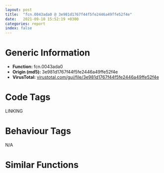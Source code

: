 ```yaml
---
layout: post
title:  "fcn.0043ada0 @ 3e981d1767f44f5fe2446a49ffe52f4e"
date:   2021-09-10 15:52:19 +0300
categories: report
index: false
---
```


# Generic Information
- **Function:** fcn.0043ada0
- **Origin (md5):** 3e981d1767f44f5fe2446a49ffe52f4e
- **VirusTotal:** [virustotal.com/gui/file/3e981d1767f44f5fe2446a49ffe52f4e][virustotal_ref]

# Code Tags
<span class="tag" id="LINKING">LINKING</span>


# Behaviour Tags
<span class="bhv-tag" id="na">N/A</span>

# Similar Functions
<script type="text/javascript" src="https://www.gstatic.com/charts/loader.js"></script>
<script type="text/javascript">

    google.charts.load('current', {'packages':['corechart']});
    google.charts.setOnLoadCallback(drawChart);

    function drawChart() {
    var data = new google.visualization.DataTable();
        data.addColumn('number', 'X');
        data.addColumn('number', 'Y');
        data.addColumn({type: 'string', role: 'tooltip', 'p': {'html': true}});
        data.addColumn({'type': 'string', 'role': 'style'});
        
        data.addRows([
    [178.96231079101562, -329.67919921875, '<b><a href="/report/fcn.0043ada0@3e981d1767f44f5fe2446a49ffe52f4e">fcn.0043ada0</a><br>@3e981d1767f44f5fe2446a49ffe52f4e</b><br>sub esp, 0x60<br>push ebp<br>mov ebp, ecx<br>push esi<br>push edi<br>mov eax, dword[ebp+0x1c]<br>push eax<br>call dword[sym.imp.USER32.dll_IsIconic]<br>test eax, eax<br>jne 0x43adc4<br>mov ecx, dword[ebp+0x1c]<br>push ecx<br>call dword[sym.imp.USER32.dll_IsZoomed]<br>test eax, eax<br>je 0x43adcd<br>push 9<br>mov ecx, ebp<br>call fcn.004b7fff<br>push 3<br>mov ecx, ebp<br>call fcn.004b7fff<br>mov edx, dword[ebp+0x1c]<br>push str.User32.dll<br>mov dword[esp+0x10], edx<br>xor esi, esi<br>call dword[sym.imp.KERNEL32.dll_LoadLibraryA]<br>mov edi, eax<br>test edi, edi<br>je 0x43ae46<br>push ebx<br>push str.MonitorFromWindow<br>push edi<br>call dword[sym.imp.KERNEL32.dll_GetProcAddress]<br>push str.GetMonitorInfoA<br>push edi<br>mov ebx, eax<br>call dword[sym.imp.KERNEL32.dll_GetProcAddress]<br>test ebx, ebx<br>mov dword[esp+0x14], eax<br>je 0x43ae3a<br>test eax, eax<br>je 0x43ae3a<br>mov eax, dword[esp+0x10]<br>push 2<br>push eax<br>call ebx<br>test eax, eax<br>je 0x43ae3a<br>lea ecx, [esp+0x28]<br>mov dword[esp+0x28], 0x48<br>push ecx<br>push eax<br>call dword[esp+0x1c]<br>lea esi, [esp+0x3c]<br>push edi<br>call dword[sym.imp.KERNEL32.dll_FreeLibrary]<br>test esi, esi<br>pop ebx<br>jne 0x43ae5b<br>lea edx, [esp+0x14]<br>push 0<br>push edx<br>push 0<br>push 0x30<br>call dword[sym.imp.USER32.dll_SystemParametersInfoA]<br>lea esi, [esp+0x14]<br>mov eax, dword[esi+4]<br>mov edx, dword[esi+0xc]<br>mov ecx, dword[esi]<br>sub edx, eax<br>push 4<br>push edx<br>mov edx, dword[esi+8]<br>sub edx, ecx<br>push edx<br>push eax<br>push ecx<br>push 0<br>mov ecx, ebp<br>call fcn.004b7fb0<br>mov esi, dword[esp+0xc]<br>push esi<br>call dword[sym.imp.USER32.dll_IsWindow]<br>test eax, eax<br>je 0x43ae91<br>push 5<br>push esi<br>call dword[sym.imp.USER32.dll_ShowWindow]<br>pop edi<br>pop esi<br>pop ebp<br>add esp, 0x60<br>ret <br><eoc> ', 'point { fill-color: #e0440e; }'],
[-160.8811492919922, -31.85880470275879, '<b><a href="/report/fcn.0043db80@e2ba7f10eb234338a49853c34d7d9c56">fcn.0043db80</a><br>@e2ba7f10eb234338a49853c34d7d9c56</b><br>push ebp<br>mov ebp, esp<br>sub esp, 8<br>push esi<br>push str.kernel32<br>mov dword[ebp-4], 0<br>call dword[sym.imp.KERNEL32.dll_GetModuleHandleA]<br>mov esi, eax<br>test esi, esi<br>jne 0x43dba4<br>pop esi<br>mov esp, ebp<br>pop ebp<br>ret <br>push ebx<br>push edi<br>push str.LoadLibraryExA<br>push esi<br>call dword[sym.imp.KERNEL32.dll_GetProcAddress]<br>mov ebx, dword[ebp+8]<br>mov edi, eax<br>push 0x515b24<br>push ebx<br>mov dword[ebp-8], edi<br>call fcn.004f6872<br>add esp, 8<br>test eax, eax<br>je 0x43dbf2<br>test edi, edi<br>je 0x43dbe1<br>push 8<br>push 0<br>push ebx<br>call edi<br>pop edi<br>pop ebx<br>mov dword[ebp-4], eax<br>pop esi<br>mov esp, ebp<br>pop ebp<br>ret <br>push ebx<br>call dword[sym.imp.KERNEL32.dll_LoadLibraryA]<br>pop edi<br>pop ebx<br>mov dword[ebp-4], eax<br>pop esi<br>mov esp, ebp<br>pop ebp<br>ret <br>test edi, edi<br>je 0x43dc1a<br>push str.AddDllDirectory<br>push esi<br>call dword[sym.imp.KERNEL32.dll_GetProcAddress]<br>test eax, eax<br>je 0x43dc1a<br>push 0x800<br>push 0<br>push ebx<br>call edi<br>pop edi<br>pop ebx<br>mov dword[ebp-4], eax<br>pop esi<br>mov esp, ebp<br>pop ebp<br>ret <br>push 0<br>push 0<br>call dword[sym.imp.KERNEL32.dll_GetSystemDirectoryA]<br>mov edi, eax<br>test edi, edi<br>je 0x43dcb6<br>mov eax, ebx<br>lea edx, [eax+1]<br>mov cl, byte[eax]<br>inc eax<br>test cl, cl<br>jne 0x43dc33<br>sub eax, edx<br>lea eax, [eax+edi+1]<br>push eax<br>call dword[section..data]<br>mov esi, eax<br>add esp, 4<br>test esi, esi<br>je 0x43dcac<br>push edi<br>push esi<br>call dword[sym.imp.KERNEL32.dll_GetSystemDirectoryA]<br>test eax, eax<br>je 0x43dcac<br>mov eax, esi<br>lea edx, [eax+1]<br>mov cl, byte[eax]<br>inc eax<br>test cl, cl<br>jne 0x43dc61<br>sub eax, edx<br>mov ecx, 0x5c<br>mov word[eax+esi], cx<br>mov eax, esi<br>lea edx, [eax+1]<br>mov cl, byte[eax]<br>inc eax<br>test cl, cl<br>jne 0x43dc78<br>sub eax, edx<br>lea edx, [eax+esi]<br>mov ecx, ebx<br>sub edx, ebx<br>mov al, byte[ecx]<br>mov byte[edx+ecx], al<br>inc ecx<br>test al, al<br>jne 0x43dc88<br>mov eax, dword[ebp-8]<br>test eax, eax<br>je 0x43dca2<br>push 8<br>push 0<br>push esi<br>call eax<br>jmp 0x43dca9<br>push esi<br>call dword[sym.imp.KERNEL32.dll_LoadLibraryA]<br>mov dword[ebp-4], eax<br>push esi<br>call dword[0x558004]<br>add esp, 4<br>mov eax, dword[ebp-4]<br>pop edi<br>pop ebx<br>pop esi<br>mov esp, ebp<br>pop ebp<br>ret <br><eoc> ', 'null'],
[-48.127685546875, -426.2574157714844, '<b><a href="/report/fcn.004226a0@3e981d1767f44f5fe2446a49ffe52f4e">fcn.004226a0</a><br>@3e981d1767f44f5fe2446a49ffe52f4e</b><br>sub esp, 0x10<br>push ebx<br>push ebp<br>push esi<br>mov esi, ecx<br>push edi<br>lea ebp, [esi+0xd0]<br>test ebp, ebp<br>je 0x422750<br>mov eax, dword[ebp+0x1c]<br>test eax, eax<br>je 0x422750<br>mov eax, dword[esi+0x1c]<br>mov ebx, dword[sym.imp.USER32.dll_GetParent]<br>push eax<br>call ebx<br>push eax<br>call fcn.004b5521<br>mov edi, eax<br>test edi, edi<br>je 0x422750<br>mov ecx, dword[esi+0xec]<br>push ecx<br>call ebx<br>push eax<br>call fcn.004b5521<br>test eax, eax<br>je 0x4226f0<br>mov eax, dword[eax+0x1c]<br>mov ecx, dword[edi+0x1c]<br>cmp ecx, eax<br>je 0x42270b<br>mov edx, dword[esi+0xec]<br>push ecx<br>push edx<br>call dword[sym.imp.USER32.dll_SetParent]<br>push eax<br>call fcn.004b5521<br>mov ecx, dword[esi+0x1c]<br>lea eax, [esp+0x10]<br>push eax<br>push ecx<br>call dword[sym.imp.USER32.dll_GetWindowRect]<br>lea edx, [esp+0x10]<br>mov ecx, edi<br>push edx<br>call fcn.004ba4ec<br>mov eax, dword[esp+0x18]<br>mov esi, dword[esp+0x1c]<br>mov edx, dword[esp+0x14]<br>mov ecx, eax<br>add eax, 0x12<br>sub esi, edx<br>mov dword[esp+0x18], eax<br>push 1<br>sub eax, ecx<br>push esi<br>push eax<br>push edx<br>mov dword[esp+0x20], ecx<br>push ecx<br>mov ecx, ebp<br>call fcn.004b7f6f<br>pop edi<br>pop esi<br>pop ebp<br>pop ebx<br>add esp, 0x10<br>ret <br><eoc> ', 'null'],
[-227.09765625, -269.5928039550781, '<b><a href="/report/fcn.004757f0@4fe6510221c33bf023f6abed461fc13f">fcn.004757f0</a><br>@4fe6510221c33bf023f6abed461fc13f</b><br>sub esp, 0x40<br>push ebx<br>mov ebx, dword[esp+0x48]<br>push ebp<br>push esi<br>push edi<br>test ebx, ebx<br>jne 0x475809<br>xor eax, eax<br>pop edi<br>pop esi<br>pop ebp<br>pop ebx<br>add esp, 0x40<br>ret <br>xor ebp, ebp<br>push ebp<br>call dword[sym.imp.USER32.dll_GetDC]<br>mov edi, eax<br>push edi<br>mov dword[esp+0x14], edi<br>call dword[sym.imp.GDI32.dll_CreateCompatibleDC]<br>mov esi, eax<br>test esi, esi<br>je 0x475902<br>lea eax, [esp+0x24]<br>push eax<br>push ebx<br>call dword[sym.imp.USER32.dll_GetIconInfo]<br>test eax, eax<br>je 0x4758fb<br>mov edx, dword[esp+0x34]<br>lea ecx, [esp+0x38]<br>push ecx<br>push 0x18<br>push edx<br>call dword[sym.imp.GDI32.dll_GetObjectW]<br>test eax, eax<br>je 0x4758e3<br>mov eax, dword[esp+0x40]<br>mov ecx, dword[esp+0x3c]<br>push eax<br>push ecx<br>push edi<br>call dword[sym.imp.GDI32.dll_CreateCompatibleBitmap]<br>mov ebp, eax<br>test ebp, ebp<br>je 0x4758e3<br>push ebp<br>push esi<br>call dword[sym.imp.GDI32.dll_SelectObject]<br>mov ebx, eax<br>test ebx, ebx<br>je 0x4758e3<br>mov edx, dword[esp+0x3c]<br>xor eax, eax<br>mov dword[esp+0x14], eax<br>mov dword[esp+0x18], eax<br>mov eax, dword[esp+0x40]<br>push 0xff000000<br>mov dword[esp+0x20], edx<br>mov dword[esp+0x24], eax<br>call dword[sym.imp.GDI32.dll_CreateSolidBrush]<br>mov edi, eax<br>push edi<br>lea ecx, [esp+0x18]<br>push ecx<br>push esi<br>call dword[sym.imp.USER32.dll_FillRect]<br>push edi<br>call dword[sym.imp.GDI32.dll_DeleteObject]<br>mov edx, dword[esp+0x40]<br>mov eax, dword[esp+0x3c]<br>mov ecx, dword[esp+0x54]<br>push 3<br>push 0<br>push 0<br>push edx<br>push eax<br>push ecx<br>push 0<br>push 0<br>push esi<br>call dword[sym.imp.USER32.dll_DrawIconEx]<br>push ebx<br>push esi<br>call dword[sym.imp.GDI32.dll_SelectObject]<br>mov edi, dword[esp+0x10]<br>mov edx, dword[esp+0x34]<br>mov ebx, dword[sym.imp.GDI32.dll_DeleteObject]<br>push edx<br>call ebx<br>mov eax, dword[esp+0x30]<br>push eax<br>call ebx<br>mov ebx, dword[esp+0x54]<br>push esi<br>call dword[sym.imp.GDI32.dll_DeleteDC]<br>push edi<br>push 0<br>call dword[sym.imp.USER32.dll_ReleaseDC]<br>push ebx<br>call dword[sym.imp.USER32.dll_DestroyIcon]<br>pop edi<br>pop esi<br>mov eax, ebp<br>pop ebp<br>pop ebx<br>add esp, 0x40<br>ret <br><eoc> ', 'null'],
[59.466026306152344, -123.2107162475586, '<b><a href="/report/fcn.00455f70@3e981d1767f44f5fe2446a49ffe52f4e">fcn.00455f70</a><br>@3e981d1767f44f5fe2446a49ffe52f4e</b><br>push 0xffffffffffffffff<br>push 0x4c2488<br>mov eax, dword<br>push eax<br>mov dword<br>sub esp, 0x44<br>push ebx<br>push ebp<br>push esi<br>mov esi, ecx<br>push edi<br>mov eax, dword[esi+0x1c]<br>push eax<br>call dword[sym.imp.USER32.dll_GetDC]<br>mov edi, eax<br>mov dword[esp+0x3c], edi<br>call fcn.0043ce90<br>push eax<br>push edi<br>call dword[sym.imp.GDI32.dll_SetStretchBltMode]<br>mov ebp, dword[sym.imp.GDI32.dll_CreateCompatibleDC]<br>push edi<br>call ebp<br>push edi<br>mov ebx, eax<br>call ebp<br>mov ebp, eax<br>mov dword[esi+0xa4], edi<br>mov dword[esp+0x10], ebp<br>mov dword[esp+0x18], 0<br>mov eax, dword[esi+0xc4]<br>test eax, eax<br>je 0x455fe1<br>mov eax, dword[esi+0xc4]<br>test eax, eax<br>jne 0x455fd7<br>mov dword[esi+0xc4], 1<br>mov eax, dword[esi+0xc0]<br>test eax, eax<br>jne 0x4560a9<br>mov ecx, dword[esi+0xd8]<br>mov edx, dword[esi+0xd4]<br>push ecx<br>push edx<br>push edi<br>call dword[sym.imp.GDI32.dll_CreateCompatibleBitmap]<br>push eax<br>push ebp<br>mov ebp, dword[sym.imp.GDI32.dll_SelectObject]<br>mov dword[esi+0xc0], eax<br>call ebp<br>mov dword[esp+0x1c], eax<br>mov eax, dword[esi+0xdc]<br>push eax<br>lea ecx, [esp+0x50]<br>call fcn.004ba9e3<br>mov edx, dword[esp+0x50]<br>mov ecx, dword[esp+0x10]<br>lea eax, [esp+0x4c]<br>neg eax<br>sbb eax, eax<br>and eax, edx<br>push eax<br>push ecx<br>call ebp<br>mov edx, dword[esi+0xd8]<br>mov ecx, dword[esp+0x10]<br>mov dword[esp+0x2c], eax<br>mov eax, dword[esi+0xd4]<br>push 0xf00021<br>push edx<br>push eax<br>push 0<br>push 0<br>push ecx<br>call dword[sym.imp.GDI32.dll_PatBlt]<br>mov edx, dword[esp+0x2c]<br>mov eax, dword[esp+0x10]<br>push edx<br>push eax<br>call ebp<br>mov ecx, dword[esp+0x1c]<br>mov edx, dword[esp+0x10]<br>push ecx<br>push edx<br>call ebp<br>mov dword[esp+0x4c], 0x4d6ac8<br>lea ecx, [esp+0x4c]<br>mov dword[esp+0x5c], 0<br>call fcn.004ba97d<br>mov dword[esp+0x5c], 0xffffffff<br>jmp 0x4560af<br>mov ebp, dword[sym.imp.GDI32.dll_SelectObject]<br>mov dword[esi+0xc4], 0<br>mov dword[esi+0x84], 4<br>mov eax, dword[esi+0xbc]<br>cmp eax, 1<br>je 0x4564b9<br>call dword[sym.imp.KERNEL32.dll_GetTickCount]<br>mov dword[esp+0x48], eax<br>mov dword[esp+0x2c], eax<br>mov eax, dword[esi+0xc4]<br>test eax, eax<br>je 0x4560f4<br>mov eax, dword[esi+0xc4]<br>test eax, eax<br>jne 0x4560ea<br>mov dword[esi+0xc4], 1<br>mov eax, dword[esi+0xc0]<br>mov ecx, dword[esp+0x10]<br>push eax<br>push ecx<br>call ebp<br>mov dword[esp+0x1c], eax<br>mov eax, dword[esi+0x84]<br>cmp eax, 8<br>je 0x456120<br>cmp eax, 0xc<br>jne 0x45616c<br>mov edx, dword[esp+0x18]<br>push edx<br>push ebx<br>call ebp<br>mov ecx, dword[esi+0x54]<br>mov edx, dword[esi+0x5c]<br>push 0xcc0020<br>mov dword[esp+0x18], eax<br>mov eax, dword[esi+0x58]<br>push 0<br>push 0<br>push ebx<br>push eax<br>mov eax, dword[esi+0x60]<br>push ecx<br>mov ecx, dword[esp+0x28]<br>push edx<br>push eax<br>push ecx<br>call dword[sym.imp.GDI32.dll_BitBlt]<br>mov edx, dword[esp+0x14]<br>push edx<br>push ebx<br>call ebp<br>mov eax, dword[esp+0x18]<br>push eax<br>call dword[sym.imp.GDI32.dll_DeleteObject]<br>mov dword[esp+0x18], 0<br>mov ecx, esi<br>mov dword[esi+0x84], 0<br>call fcn.00456750<br>test eax, eax<br>mov dword[esp+0x20], eax<br>je 0x456392<br>mov ecx, dword[esi+0x84]<br>cmp ecx, 8<br>je 0x456199<br>cmp ecx, 0xc<br>jne 0x4561e5<br>mov ecx, dword[esi+0x58]<br>mov edx, dword[esi+0x54]<br>push ecx<br>push edx<br>push edi<br>call dword[sym.imp.GDI32.dll_CreateCompatibleBitmap]<br>push eax<br>push ebx<br>mov dword[esp+0x20], eax<br>call ebp<br>mov ecx, dword[esi+0x60]<br>mov edx, dword[esp+0x10]<br>mov dword[esp+0x14], eax<br>mov eax, dword[esi+0x5c]<br>push 0xcc0020<br>push eax<br>mov eax, dword[esi+0x58]<br>push ecx<br>mov ecx, dword[esi+0x54]<br>push edx<br>push eax<br>push ecx<br>push 0<br>push 0<br>push ebx<br>call dword[sym.imp.GDI32.dll_BitBlt]<br>mov edx, dword[esp+0x14]<br>push edx<br>push ebx<br>call ebp<br>mov eax, dword[esp+0x20]<br>push eax<br>push ebx<br>call ebp<br>mov dword[esp+0x14], eax<br>mov eax, dword[esi+0x88]<br>test eax, eax<br>je 0x45635a<br>push edi<br>call dword[sym.imp.GDI32.dll_CreateCompatibleDC]<br>push edi<br>mov ebp, eax<br>call dword[sym.imp.GDI32.dll_CreateCompatibleDC]<br>mov ecx, dword[esi+0x54]<br>mov edi, eax<br>mov eax, dword[esi+0x58]<br>push 0<br>push 1<br>push 1<br>push eax<br>push ecx<br>call dword[sym.imp.GDI32.dll_CreateBitmap]<br>mov edx, dword[esi+0x58]<br>push 0<br>mov dword[esp+0x34], eax<br>mov eax, dword[esi+0x54]<br>push 1<br>push 1<br>push edx<br>push eax<br>call dword[sym.imp.GDI32.dll_CreateBitmap]<br>mov ecx, dword[esp+0x30]<br>mov dword[esp+0x34], eax<br>push ecx<br>push ebp<br>call dword[sym.imp.GDI32.dll_SelectObject]<br>mov edx, dword[esp+0x34]<br>mov dword[esp+0x30], eax<br>push edx<br>push edi<br>call dword[sym.imp.GDI32.dll_SelectObject]<br>mov dword[esp+0x38], eax<br>mov eax, dword[esi+0xa0]<br>push eax<br>push ebx<br>call dword[sym.imp.GDI32.dll_SetBkColor]<br>mov ecx, dword[esi+0x58]<br>mov edx, dword[esi+0x54]<br>push 0xcc0020<br>push 0<br>push 0<br>push ebx<br>push ecx<br>push edx<br>push 0<br>push 0<br>push edi<br>mov dword[esp+0x58], eax<br>call dword[sym.imp.GDI32.dll_BitBlt]<br>mov eax, dword[esp+0x34]<br>push eax<br>push ebx<br>call dword[sym.imp.GDI32.dll_SetBkColor]<br>mov ecx, dword[esi+0x58]<br>mov edx, dword[esi+0x54]<br>push 0x330008<br>push 0<br>push 0<br>push edi<br>push ecx<br>push edx<br>push 0<br>push 0<br>push ebp<br>call dword[sym.imp.GDI32.dll_BitBlt]<br>mov eax, dword[esi+0x58]<br>mov ecx, dword[esi+0x54]<br>mov edx, dword[esi+0x5c]<br>push 0x8800c6<br>push 0<br>push 0<br>push edi<br>push eax<br>mov eax, dword[esi+0x60]<br>push ecx<br>mov ecx, dword[esp+0x28]<br>push edx<br>push eax<br>push ecx<br>call dword[sym.imp.GDI32.dll_BitBlt]<br>mov edx, dword[esi+0x58]<br>mov eax, dword[esi+0x54]<br>push 0x8800c6<br>push 0<br>push 0<br>push ebp<br>push edx<br>push eax<br>push 0<br>push 0<br>push ebx<br>call dword[sym.imp.GDI32.dll_BitBlt]<br>mov ecx, dword[esi+0x58]<br>mov edx, dword[esi+0x54]<br>mov eax, dword[esi+0x5c]<br>push 0xee0086<br>push 0<br>push 0<br>push ebx<br>push ecx<br>mov ecx, dword[esi+0x60]<br>push edx<br>mov edx, dword[esp+0x28]<br>push eax<br>push ecx<br>push edx<br>call dword[sym.imp.GDI32.dll_BitBlt]<br>mov eax, dword[esp+0x30]<br>push eax<br>push ebp<br>call dword[sym.imp.GDI32.dll_SelectObject]<br>push eax<br>call dword[sym.imp.GDI32.dll_DeleteObject]<br>mov ecx, dword[esp+0x38]<br>push ecx<br>push edi<br>call dword[sym.imp.GDI32.dll_SelectObject]<br>push eax<br>call dword[sym.imp.GDI32.dll_DeleteObject]<br>push ebp<br>mov ebp, dword[sym.imp.GDI32.dll_DeleteDC]<br>call ebp<br>push edi<br>call ebp<br>mov edi, dword[esp+0x3c]<br>mov ebp, dword[sym.imp.GDI32.dll_SelectObject]<br>jmp 0x45637f<br>mov edx, dword[esi+0x58]<br>mov eax, dword[esi+0x54]<br>mov ecx, dword[esi+0x5c]<br>push 0xcc0020<br>push 0<br>push 0<br>push ebx<br>push edx<br>mov edx, dword[esi+0x60]<br>push eax<br>mov eax, dword[esp+0x28]<br>push ecx<br>push edx<br>push eax<br>call dword[sym.imp.GDI32.dll_BitBlt]<br>mov ecx, dword[esp+0x14]<br>push ecx<br>push ebx<br>call ebp<br>mov edx, dword[esp+0x20]<br>push edx<br>call dword[sym.imp.GDI32.dll_DeleteObject]<br>mov eax, dword[esi+0x1c]<br>push eax<br>call dword[sym.imp.USER32.dll_IsWindow]<br>test eax, eax<br>je 0x45642a<br>lea ecx, [esp+0x40]<br>lea edx, [esp+0x44]<br>push ecx<br>lea eax, [esp+0x28]<br>push edx<br>lea ecx, [esp+0x30]<br>push eax<br>push ecx<br>mov ecx, esi<br>call fcn.00455ab0<br>mov eax, dword[esi+0xd0]<br>push 0xcc0020<br>test eax, eax<br>je 0x456402<br>mov edx, dword[esi+0xd8]<br>mov eax, dword[esi+0xd4]<br>mov ecx, dword[esp+0x14]<br>push edx<br>mov edx, dword[esp+0x48]<br>push eax<br>mov eax, dword[esp+0x50]<br>push 0<br>push 0<br>push ecx<br>mov ecx, dword[esp+0x3c]<br>push edx<br>mov edx, dword[esp+0x44]<br>push eax<br>push ecx<br>push edx<br>push edi<br>call dword[sym.imp.GDI32.dll_StretchBlt]<br>jmp 0x45642a<br>mov eax, dword[esp+0x14]<br>mov ecx, dword[esi+0xd8]<br>mov edx, dword[esi+0xd4]<br>push 0<br>push 0<br>push eax<br>mov eax, dword[esp+0x34]<br>push ecx<br>mov ecx, dword[esp+0x3c]<br>push edx<br>push eax<br>push ecx<br>push edi<br>call dword[sym.imp.GDI32.dll_BitBlt]<br>mov edx, dword[esp+0x1c]<br>mov eax, dword[esp+0x10]<br>push edx<br>push eax<br>call ebp<br>mov dword[esi+0xc4], 0<br>mov eax, dword[esi+0x90]<br>test eax, eax<br>je 0x456455<br>lea ecx, [eax+eax*4]<br>shl ecx, 1<br>mov dword[esp+0x1c], ecx<br>jmp 0x45645f<br>mov ecx, dword[esi+0x9c]<br>mov dword[esp+0x1c], ecx<br>mov eax, dword[esi+0xbc]<br>cmp eax, 1<br>je 0x4564aa<br>jmp 0x456470<br>mov ecx, dword[esp+0x1c]<br>mov eax, dword[esp+0x2c]<br>mov edx, dword[esp+0x48]<br>sub eax, edx<br>cmp ecx, eax<br>jbe 0x45649b<br>push 0xa<br>call dword[sym.imp.KERNEL32.dll_Sleep]<br>call dword[sym.imp.KERNEL32.dll_GetTickCount]<br>mov dword[esp+0x2c], eax<br>mov eax, dword[esi+0xbc]<br>cmp eax, 1<br>jne 0x45646c<br>mov eax, dword[esi+0xbc]<br>cmp eax, 1<br>jne 0x4560d2<br>mov eax, dword[esp+0x18]<br>test eax, eax<br>je 0x4564b9<br>push eax<br>call dword[sym.imp.GDI32.dll_DeleteObject]<br>push ebx<br>mov ebx, dword[sym.imp.GDI32.dll_DeleteDC]<br>call ebx<br>mov edx, dword[esp+0x10]<br>push edx<br>call ebx<br>mov eax, dword[esi+0x1c]<br>push edi<br>push eax<br>call dword[sym.imp.USER32.dll_ReleaseDC]<br>mov dword[esi+0xbc], 2<br>mov ecx, dword[esp+0x54]<br>pop edi<br>pop esi<br>pop ebp<br>mov eax, 1<br>pop ebx<br>mov dword<br>add esp, 0x50<br>ret <br><eoc> ', 'null'],

        ]);

    var options = {
        title: 'Similarity Plot',
        legend: 'none',
        colors: ['#dedbd9', '#e6693e', '#ec8f6e', '#f3b49f', '#f6c7b6'],
        tooltip: {isHtml: true, trigger: 'both'},
        explorer: {
        actions: ["dragToZoom", "rightClickToReset"],
        },
        chartArea: {
        width: '80%',
        height: '80%'
        },
        width: '100%',
        height: '100%'
    };

    var chart = new google.visualization.ScatterChart(document.getElementById('chart_div'));

    chart.draw(data, options);
    }
    
</script>


<div id="chart_div" style="width: 100%px; height: 100%;"></div>

# Disassembled Code
{% highlight nasm %}

sub esp, 0x60
push ebp
mov ebp, ecx
push esi
push edi
mov eax, dword[ebp+0x1c]
push eax
call dword[sym.imp.USER32.dll_IsIconic]
test eax, eax
jne 0x43adc4
mov ecx, dword[ebp+0x1c]
push ecx
call dword[sym.imp.USER32.dll_IsZoomed]
test eax, eax
je 0x43adcd
push 9
mov ecx, ebp
call fcn.004b7fff
push 3
mov ecx, ebp
call fcn.004b7fff
mov edx, dword[ebp+0x1c]
push str.User32.dll
mov dword[esp+0x10], edx
xor esi, esi
call dword[sym.imp.KERNEL32.dll_LoadLibraryA]
mov edi, eax
test edi, edi
je 0x43ae46
push ebx
push str.MonitorFromWindow
push edi
call dword[sym.imp.KERNEL32.dll_GetProcAddress]
push str.GetMonitorInfoA
push edi
mov ebx, eax
call dword[sym.imp.KERNEL32.dll_GetProcAddress]
test ebx, ebx
mov dword[esp+0x14], eax
je 0x43ae3a
test eax, eax
je 0x43ae3a
mov eax, dword[esp+0x10]
push 2
push eax
call ebx
test eax, eax
je 0x43ae3a
lea ecx, [esp+0x28]
mov dword[esp+0x28], 0x48
push ecx
push eax
call dword[esp+0x1c]
lea esi, [esp+0x3c]
push edi
call dword[sym.imp.KERNEL32.dll_FreeLibrary]
test esi, esi
pop ebx
jne 0x43ae5b
lea edx, [esp+0x14]
push 0
push edx
push 0
push 0x30
call dword[sym.imp.USER32.dll_SystemParametersInfoA]
lea esi, [esp+0x14]
mov eax, dword[esi+4]
mov edx, dword[esi+0xc]
mov ecx, dword[esi]
sub edx, eax
push 4
push edx
mov edx, dword[esi+8]
sub edx, ecx
push edx
push eax
push ecx
push 0
mov ecx, ebp
call fcn.004b7fb0
mov esi, dword[esp+0xc]
push esi
call dword[sym.imp.USER32.dll_IsWindow]
test eax, eax
je 0x43ae91
push 5
push esi
call dword[sym.imp.USER32.dll_ShowWindow]
pop edi
pop esi
pop ebp
add esp, 0x60
ret

{% endhighlight %}

[virustotal_ref]: https://www.virustotal.com/gui/file/3e981d1767f44f5fe2446a49ffe52f4e